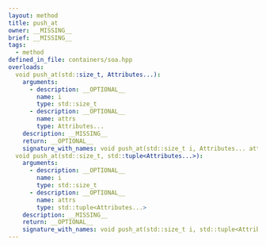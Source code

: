 ```yaml
---
layout: method
title: push_at
owner: __MISSING__
brief: __MISSING__
tags:
  - method
defined_in_file: containers/soa.hpp
overloads:
  void push_at(std::size_t, Attributes...):
    arguments:
      - description: __OPTIONAL__
        name: i
        type: std::size_t
      - description: __OPTIONAL__
        name: attrs
        type: Attributes...
    description: __MISSING__
    return: __OPTIONAL__
    signature_with_names: void push_at(std::size_t i, Attributes... attrs)
  void push_at(std::size_t, std::tuple<Attributes...>):
    arguments:
      - description: __OPTIONAL__
        name: i
        type: std::size_t
      - description: __OPTIONAL__
        name: attrs
        type: std::tuple<Attributes...>
    description: __MISSING__
    return: __OPTIONAL__
    signature_with_names: void push_at(std::size_t i, std::tuple<Attributes...> attrs)
---
```

